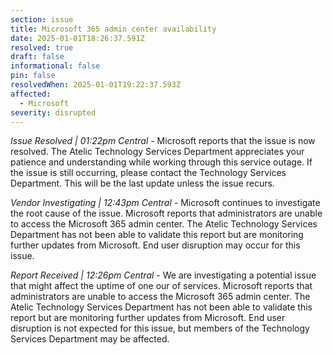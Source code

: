 ```yaml
---
section: issue
title: Microsoft 365 admin center availability
date: 2025-01-01T18:26:37.591Z
resolved: true
draft: false
informational: false
pin: false
resolvedWhen: 2025-01-01T19:22:37.593Z
affected:
  - Microsoft
severity: disrupted
---
```

*Issue Resolved | 01:22pm Central* - Microsoft reports that the issue is now resolved. The Atelic Technology Services Department appreciates your patience and understanding while working through this service outage. If the issue is still occurring, please contact the Technology Services Department. This will be the last update unless the issue recurs.

*Vendor Investigating | 12:43pm Central* - Microsoft continues to investigate the root cause of the issue. Microsoft reports that administrators are unable to access the Microsoft 365 admin center. The Atelic Technology Services Department has not been able to validate this report but are monitoring further updates from Microsoft. End user disruption may occur for this issue.

*Report Received | 12:26pm Central* - We are investigating a potential issue that might affect the uptime of one our of services. Microsoft reports that administrators are unable to access the Microsoft 365 admin center. The Atelic Technology Services Department has not been able to validate this report but are monitoring further updates from Microsoft. End user disruption is not expected for this issue, but members of the Technology Services Department may be affected.